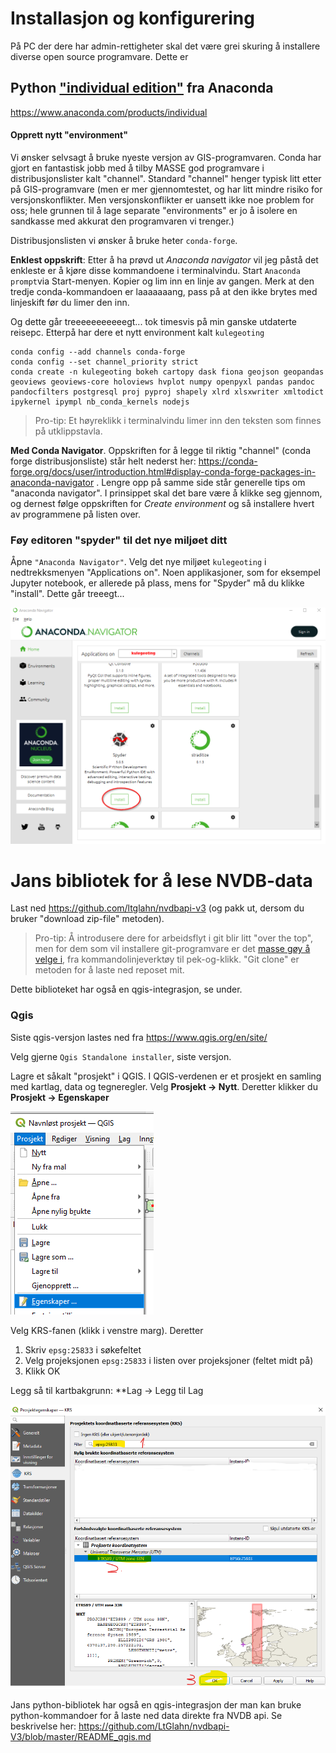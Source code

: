 

# Installasjon og konfigurering

På PC der dere har admin-rettigheter skal det være grei skuring å installere diverse open source programvare. Dette er 


## Python ["individual edition"](https://www.anaconda.com/products/individual) fra Anaconda 

https://www.anaconda.com/products/individual

#### Opprett nytt "environment" 

Vi ønsker selvsagt å bruke nyeste versjon av GIS-programvaren. Conda har gjort en fantastisk jobb med å tilby MASSE god programvare i distribusjonslister kalt "channel". Standard "channel" henger typisk litt etter på GIS-programvare (men er mer gjennomtestet, og har litt mindre risiko for versjonskonflikter. Men versjonskonflikter er uansett ikke noe problem for oss; hele grunnen til å lage separate "environments" er jo å isolere en sandkasse med akkurat den programvaren vi trenger.)

Distribusjonslisten vi ønsker å bruke heter `conda-forge`. 

**Enklest oppskrift**: Etter å ha prøvd ut _Anaconda navigator_ vil jeg påstå det enkleste er å kjøre disse kommandoene i terminalvindu. Start `Anaconda prompt`via Start-menyen. Kopier og lim inn en linje av gangen. Merk at den tredje conda-kommandoen er laaaaaaang, pass på at den ikke brytes med linjeskift før du limer den inn. 

Og dette går treeeeeeeeeeegt... tok timesvis på min ganske utdaterte reisepc. Etterpå har dere et nytt environment kalt `kulegeoting`

```
conda config --add channels conda-forge
conda config --set channel_priority strict
conda create -n kulegeoting bokeh cartopy dask fiona geojson geopandas geoviews geoviews-core holoviews hvplot numpy openpyxl pandas pandoc pandocfilters postgresql proj pyproj shapely xlrd xlsxwriter xmltodict ipykernel ipympl nb_conda_kernels nodejs
```


> Pro-tip: Et høyreklikk i terminalvindu limer inn den teksten som finnes på utklippstavla. 


**Med Conda Navigator**. Oppskriften for å legge til riktig "channel" (conda forge distribusjonsliste) står helt nederst her: https://conda-forge.org/docs/user/introduction.html#display-conda-forge-packages-in-anaconda-navigator . Lengre opp på samme side står generelle tips om "anaconda navigator". I prinsippet skal det bare være å klikke seg gjennom, og dernest følge oppskriften for _Create environment_ og så installere hvert av programmene på listen over. 


### Føy editoren "spyder" til det nye miljøet ditt

Åpne `"Anaconda Navigator"`. Velg det nye miljøet `kulegeoting` i nedtrekksmenyen "Applications on". Noen applikasjoner, som for eksempel Jupyter notebook, er allerede på plass, mens for "Spyder" må du klikke "install". Dette går treeegt... 

![Installer spyder i environment](./pics/navigator-installer-spyder-i-env.png)

# Jans bibliotek for å lese NVDB-data 

Last ned https://github.com/ltglahn/nvdbapi-v3 (og pakk ut, dersom du bruker "download zip-file" metoden). 

> Pro-tip: Å introdusere dere for arbeidsflyt i git blir litt "over the top", men for dem som vil installere git-programvare er det [masse gøy å velge i](https://git-scm.com/downloads), fra kommandolinjeverktøy til pek-og-klikk. "Git clone" er metoden for å laste ned reposet mit. 

Dette biblioteket har også en qgis-integrasjon, se under. 

###  Qgis 

Siste qgis-versjon lastes ned fra https://www.qgis.org/en/site/ 

Velg gjerne `Qgis Standalone installer`, siste versjon. 

Lagre et såkalt "prosjekt" i QGIS. I QGIS-verdenen er et prosjekt en samling med kartlag, data og tegneregler. Velg **Prosjekt -> Nytt**. Deretter klikker du **Prosjekt -> Egenskaper** 

![Qgis prosjekt egenskaper](./pics/qgis-prosjekt1.png)

Velg KRS-fanen (klikk i venstre marg). Deretter 
1. Skriv `epsg:25833` i søkefeltet
1. Velg projeksjonen `epsg:25833` i listen over projeksjoner (feltet midt på)
1. Klikk OK

Legg så til kartbakgrunn: **Lag -> Legg til Lag 


![Qgis sett KRS](./pics/qgis-projeksjon.png)

Jans python-bibliotek har også en qgis-integrasjon der man kan bruke python-kommandoer for å laste ned data direkte fra NVDB api. Se beskrivelse her: https://github.com/LtGlahn/nvdbapi-V3/blob/master/README_qgis.md 


